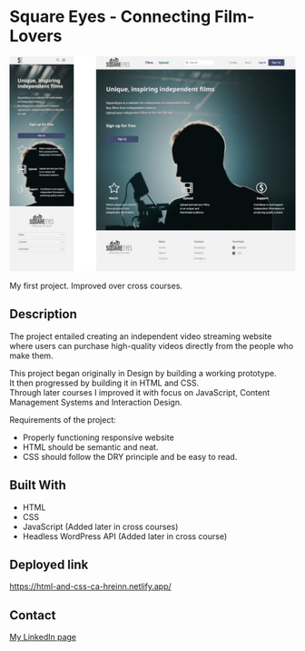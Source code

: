 # Square Eyes - Connecting Film-Lovers

<img src="/img/cross-course.jpg" width="600" alt="Square Eyes">

My first project. Improved over cross courses.

## Description

The project entailed creating an independent video streaming website where users can purchase high-quality videos directly from the people who make them.

This project began originally in Design by building a working prototype. 
<br>
It then progressed by building it in HTML and CSS.
<br>
Through later courses I improved it with focus on JavaScript, Content Management Systems and Interaction Design. 

Requirements of the project:

- Properly functioning responsive website
- HTML should be semantic and neat.
- CSS should follow the DRY principle and be easy to read.

## Built With

- HTML
- CSS
- JavaScript (Added later in cross courses)
- Headless WordPress API (Added later in cross course)

## Deployed link

https://html-and-css-ca-hreinn.netlify.app/

## Contact

[My LinkedIn page](https://www.linkedin.com/in/hreinn-gylfason-b9a48521a/)
